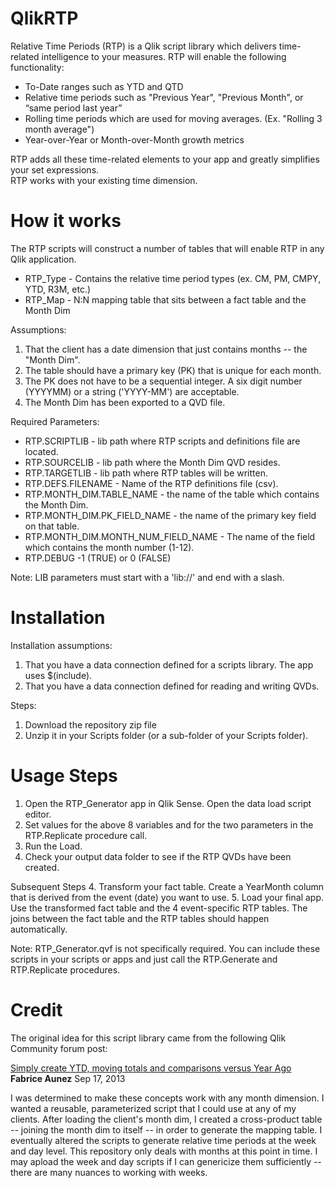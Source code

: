 # QlikRTP
Relative Time Periods (RTP) is a Qlik script library which delivers time-related intelligence to your measures.  RTP will enable the following functionality:
- To-Date ranges such as YTD and QTD
- Relative time periods such as "Previous Year", "Previous Month", or “same period last year”
- Rolling time periods which are used for moving averages. (Ex. "Rolling 3 month average")
- Year-over-Year or Month-over-Month growth metrics

RTP adds all these time-related elements to your app and greatly simplifies your set expressions.  
RTP works with your existing time dimension.

# How it works
The RTP scripts will construct a number of tables that will enable RTP in any Qlik application.
- RTP_Type	- Contains the relative time period types (ex. CM, PM, CMPY, YTD, R3M, etc.)
- RTP_Map	- N:N mapping table that sits between a fact table and the Month Dim
	
Assumptions:
1. That the client has a date dimension that just contains months -- the "Month Dim".
2. The table should have a primary key (PK) that is unique for each month.
3. The PK does not have to be a sequential integer.  A six digit number (YYYYMM) or a string ('YYYY-MM') are acceptable.
4. The Month Dim has been exported to a QVD file.

Required Parameters:
- RTP.SCRIPTLIB 						          - lib path where RTP scripts and definitions file are located.
- RTP.SOURCELIB 						          - lib path where the Month Dim QVD resides.
- RTP.TARGETLIB 						          - lib path where RTP tables will be written.
- RTP.DEFS.FILENAME					          - Name of the RTP definitions file (csv).
- RTP.MONTH_DIM.TABLE_NAME 			      - the name of the table which contains the Month Dim.
- RTP.MONTH_DIM.PK_FIELD_NAME 	      - the name of the primary key field on that table.
- RTP.MONTH_DIM.MONTH_NUM_FIELD_NAME 	- The name of the field which contains the month number (1-12).
- RTP.DEBUG							              -1 (TRUE) or 0 (FALSE)
	
Note: LIB parameters must start with a 'lib://' and end with a slash.

# Installation
Installation assumptions:
1. That you have a data connection defined for a scripts library.  The app uses $(include).
2. That you have a data connection defined for reading and writing QVDs.

Steps:
1. Download the repository zip file
2. Unzip it in your Scripts folder (or a sub-folder of your Scripts folder).

# Usage Steps
1. Open the RTP_Generator app in Qlik Sense.  Open the data load script editor.
2. Set values for the above 8 variables and for the two parameters in the RTP.Replicate procedure call.
3. Run the Load.
4. Check your output data folder to see if the RTP QVDs have been created.

Subsequent Steps
4. Transform your fact table.  Create a YearMonth column that is derived from the event (date) you want to use.
5. Load your final app.  Use the transformed fact table and the 4 event-specific RTP tables.  The joins between the fact table and the RTP tables should happen automatically.

Note: RTP_Generator.qvf is not specifically required.  You can include these scripts in your scripts or apps and just call the RTP.Generate and RTP.Replicate procedures.

# Credit 
The original idea for this script library came from the following Qlik Community forum post:

[Simply create YTD, moving totals and comparisons versus Year Ago](https://community.qlik.com/docs/DOC-4821)
**Fabrice Aunez**
Sep 17, 2013

I was determined to make these concepts work with any month dimension.  I wanted a reusable, parameterized script that I could use at any of my clients.  After loading the client's month dim, I created a cross-product table -- joining the month dim to itself -- in order to generate the mapping table.  I eventually altered the scripts to generate relative time periods at the week and day level.  This repository only deals with months at this point in time.  I may apload the week and day scripts if I can genericize them sufficiently -- there are many nuances to working with weeks.
